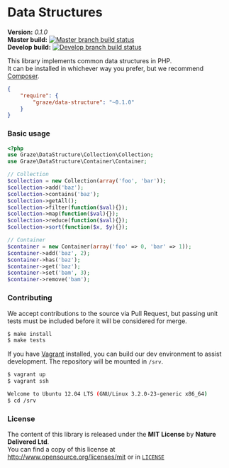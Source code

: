 # Data Structures #

**Version:** *0.1.0*<br/>
**Master build:** [![Master branch build status][travis-master]][travis]</br>
**Develop build:** [![Develop branch build status][travis-develop]][travis]

This library implements common data structures in PHP.</br>
It can be installed in whichever way you prefer, but we recommend [Composer][packagist].
```json
{
    "require": {
        "graze/data-structure": "~0.1.0"
    }
}
```

### Basic usage ###
```php
<?php
use Graze\DataStructure\Collection\Collection;
use Graze\DataStructure\Container\Container;

// Collection
$collection = new Collection(array('foo', 'bar'));
$collection->add('baz');
$collection->contains('baz');
$collection->getAll();
$collection->filter(function($val){});
$collection->map(function($val){});
$collection->reduce(function($val){});
$collection->sort(function($x, $y){});

// Container
$container = new Container(array('foo' => 0, 'bar' => 1));
$container->add('baz', 2);
$container->has('baz');
$container->get('baz');
$container->set('bam', 3);
$container->remove('bam');
```


### Contributing ###
We accept contributions to the source via Pull Request,
but passing unit tests must be included before it will be considered for merge.
```bash
$ make install
$ make tests
```

If you have [Vagrant][vagrant] installed, you can build our dev environment to assist development.
The repository will be mounted in `/srv`.
```bash
$ vagrant up
$ vagrant ssh

Welcome to Ubuntu 12.04 LTS (GNU/Linux 3.2.0-23-generic x86_64)
$ cd /srv
```


### License ###
The content of this library is released under the **MIT License** by **Nature Delivered Ltd**.<br/>
You can find a copy of this license at http://www.opensource.org/licenses/mit or in [`LICENSE`][license]


<!-- Links -->
[travis]: https://travis-ci.org/graze/data-structure
[travis-master]: https://travis-ci.org/graze/data-structure.png?branch=master
[travis-develop]: https://travis-ci.org/graze/data-structure.png?branch=develop
[packagist]: https://packagist.org/packages/graze/data-structure
[vagrant]:   http://vagrantup.com
[license]:   /LICENSE
